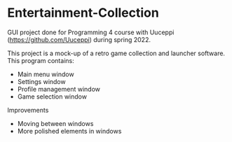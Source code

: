 # Entertainment-Collection
GUI project done for Programming 4 course with Uuceppi (https://github.com/Uuceppi) during spring 2022.

This project is a mock-up of a retro game collection and launcher software. This program contains:
- Main menu window
- Settings window
- Profile management window
- Game selection window

Improvements
- Moving between windows
- More polished elements in windows
